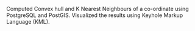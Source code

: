 Computed Convex hull and K Nearest Neighbours of a co-ordinate using PostgreSQL and PostGIS.
Visualized the results using Keyhole Markup Language (KML). 
